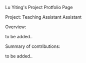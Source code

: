 Lu Yiting's Project Protfolio Page

Project: Teaching Assistant Assistant

Overview:

to be added..

Summary of contributions:

to be added..
